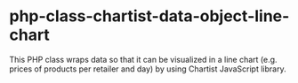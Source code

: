 # php-class-chartist-data-object-line-chart
This PHP class wraps data so that it can be visualized in a line chart (e.g. prices of products per retailer and day) by using Chartist JavaScript library.
